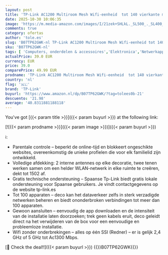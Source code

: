 ```yaml
---
layout: post
title: 'TP-Link AC1200 Multiroom Mesh Wifi-eenheid  tot 140 vierkante meter en 100+ apparaten  naadloze roaming  2 100 Mbps-poorten  ouderlijk toezicht  werken met alle Deco-modellen  Deco E4 1-pack  '
date: 2025-10-30 10:06:35
image: 'https://m.media-amazon.com/images/I/21zek+SHLkL._SL500_._SL400_.jpg'
comments: true
category: ofertas
author: 'tole.es'
slug: 'B07TP62GWK-nl TP-Link AC1200 Multiroom Mesh Wifi-eenheid tot 140...'
sku: 'B07TP62GWK-nl'
tags: [ 'Computers, onderdelen & accessoires','Elektronica','Netwerkapparaten','WiFi-mesh-systemen','tp-link','🇳🇱', ]
actualPrice: 39.0 EUR
currency: EUR
price: 39.0
comparePrice: 49.99 EUR
prodname: 'TP-Link AC1200 Multiroom Mesh Wifi-eenheid  tot 140 vierkante meter en 100+ apparaten  naadloze roaming  2 100 Mbps-poorten  ouderlijk toezicht  werken met alle Deco-modellen  Deco E4 1-pack  '
country: 'nl'
flag: '🇳🇱'
brand: 'TP-Link'
buyurl: 'https://www.amazon.nl/dp/B07TP62GWK/?tag=tolees0b-21'
descuento: '21.98'
average: '40.8311881188118'
---
```


You've got [{{< param title >}}]({{< param buyurl >}}) at the following link:

[![{{< param prodname >}}]({{< param image >}})]({{< param buyurl >}})

ℹ️:

- Parentale controle – beperkt de online-tijd en blokkeert ongeschikte websites, overeenkomstig de unieke profielen die voor elk familielid zijn ontwikkeld.
- Volledige afdekking: 2 interne antennes op elke decoratie, twee tenen werken samen om een helder WLAN-netwerk in elke ruimte te creëren, dekt tot 1502 af.
- Gratis technische ondersteuning – Spaanse Tp-Link biedt gratis lokale ondersteuning voor Spaanse gebruikers. Je vindt contactgegevens op de website tp-link.es
- Tot 100 apparaten – deco kan het dataverkeer zelfs in sterk verzadigde netwerken beheren en biedt ononderbroken verbindingen tot meer dan 100 apparaten.
- Gewoon aansluiten – eenvoudig de app downloaden en de intensiteit van de installatie laten doorzoeken; trek geen kabels eruit, deco geleidt direct na het verwijderen van de box voor een eenvoudige en probleemloze installatie.
- Wifi zonder onderbrekingen – alles op één SSI (Redner) – er is gelijk 2,4 GHz of 5 GHz tot Ac1300 Mbps.

[🛒 Check the deal!!]({{< param buyurl >}})
{{<world>}}B07TP62GWK{{</world>}}
